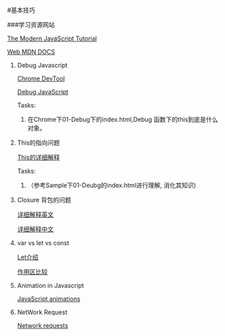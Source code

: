 #基本技巧

###学习资源网站    

[The Modern JavaScript Tutorial](https://javascript.info/)

[Web MDN DOCS](https://developer.mozilla.org/en-US/docs/Web/JavaScript/Guide/Introduction)


1. Debug Javascript

    [Chrome DevTool](https://developer.chrome.com/docs/devtools/)

    [Debug JavaScript](https://developer.chrome.com/docs/devtools/javascript/)

    Tasks:
      1. 在Chrome下01-Debug下的index.html,Debug 函数下的this到底是什么对象。

2. This的指向问题

    [This的详细解释](https://developer.mozilla.org/en-US/docs/Web/JavaScript/Reference/Operators/this)

    Tasks:
    1. （参考Sample下01-Deubg的index.html进行理解, 消化其知识)

3. Closure 背包的问题

    [详细解释英文](https://developer.mozilla.org/en-US/docs/Web/JavaScript/Closures)

    [详细解释中文](https://www.ruanyifeng.com/blog/2009/08/learning_javascript_closures.html)

4. var vs let vs const

     [Let介绍](https://developer.mozilla.org/en-US/docs/Web/JavaScript/Reference/Statements/let)

     [作用区比较](https://blog.csdn.net/tjcjava/article/details/90480473)

5. Animation in Javascript

    [JavaScript animations](https://javascript.info/js-animation)

6. NetWork Request

    [Network requests](https://javascript.info/network)

